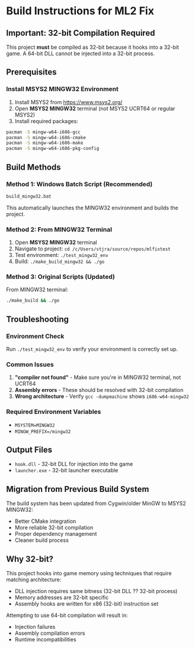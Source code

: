 # Build Instructions for ML2 Fix

## Important: 32-bit Compilation Required

This project **must** be compiled as 32-bit because it hooks into a 32-bit game. A 64-bit DLL cannot be injected into a 32-bit process.

## Prerequisites

### Install MSYS2 MINGW32 Environment

1. Install MSYS2 from https://www.msys2.org/
2. Open **MSYS2 MINGW32** terminal (not MSYS2 UCRT64 or regular MSYS2)
3. Install required packages:
```bash
pacman -S mingw-w64-i686-gcc
pacman -S mingw-w64-i686-cmake
pacman -S mingw-w64-i686-make
pacman -S mingw-w64-i686-pkg-config
```

## Build Methods

### Method 1: Windows Batch Script (Recommended)
```cmd
build_mingw32.bat
```
This automatically launches the MINGW32 environment and builds the project.

### Method 2: From MINGW32 Terminal
1. Open **MSYS2 MINGW32** terminal
2. Navigate to project: `cd /c/Users/stjra/source/repos/mlfixtest`
3. Test environment: `./test_mingw32_env`
4. Build: `./make_build_mingw32 && ./go`

### Method 3: Original Scripts (Updated)
From MINGW32 terminal:
```bash
./make_build && ./go
```

## Troubleshooting

### Environment Check
Run `./test_mingw32_env` to verify your environment is correctly set up.

### Common Issues
1. **"compiler not found"** - Make sure you're in MINGW32 terminal, not UCRT64
2. **Assembly errors** - These should be resolved with 32-bit compilation
3. **Wrong architecture** - Verify `gcc -dumpmachine` shows `i686-w64-mingw32`

### Required Environment Variables
- `MSYSTEM=MINGW32`
- `MINGW_PREFIX=/mingw32`

## Output Files
- `hook.dll` - 32-bit DLL for injection into the game
- `launcher.exe` - 32-bit launcher executable

## Migration from Previous Build System

The build system has been updated from Cygwin/older MinGW to MSYS2 MINGW32:
- Better CMake integration
- More reliable 32-bit compilation
- Proper dependency management
- Cleaner build process

## Why 32-bit?

This project hooks into game memory using techniques that require matching architecture:
- DLL injection requires same bitness (32-bit DLL ?? 32-bit process)
- Memory addresses are 32-bit specific
- Assembly hooks are written for x86 (32-bit) instruction set

Attempting to use 64-bit compilation will result in:
- Injection failures
- Assembly compilation errors
- Runtime incompatibilities 